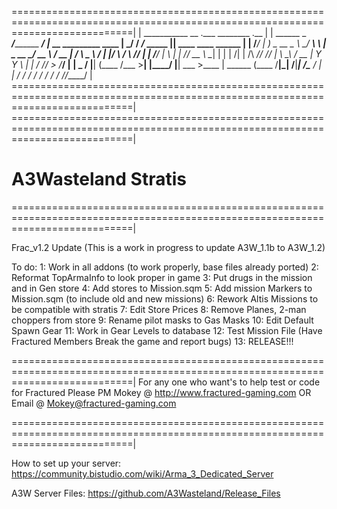 =================================================================================================================================|
|         ___________                     __                           .___   ________               .__                         |
|  ______ \_   _____/___________    _____/  |_ __ _________   ____   __| _/  /  _____/_____    _____ |__| ____    ____    ______ |
| /_____/  |    __) \_  __ \__  \ _/ ___\   __\  |  \_  __ \_/ __ \ / __ |  /   \  ___\__  \  /     \|  |/    \  / ___\  /_____/ |
| /_____/  |     \   |  | \// __ \\  \___|  | |  |  /|  | \/\  ___// /_/ |  \    \_\  \/ __ \|  Y Y  \  |   |  \/ /_/  > /_____/ |
|          \___  /   |__|  (____  /\___  >__| |____/ |__|    \___  >____ |   \______  (____  /__|_|  /__|___|  /\___  /          |
|              \/               \/     \/                        \/     \/          \/     \/      \/        \//_____/           |
=================================================================================================================================|
=================================================================================================================================|
# A3Wasteland Stratis
=================================================================================================================================|

Frac_v1.2 Update
(This is a work in progress to update A3W_1.1b to A3W_1.2)

To do:
1: Work in all addons (to work properly, base files already ported)
2: Reformat TopArmaInfo to look proper in game
3: Put drugs in the mission and in Gen store
4: Add stores to Mission.sqm
5: Add mission Markers to Mission.sqm (to include old and new missions)
6: Rework Altis Missions to be compatible with stratis
7: Edit Store Prices
8: Remove Planes, 2-man choppers from store
9: Rename pilot masks to Gas Masks
10: Edit Default Spawn Gear
11: Work in Gear Levels to database
12: Test Mission File (Have Fractured Members Break the game and report bugs)
13: RELEASE!!!

=================================================================================================================================|
For any one who want's to help test or code for Fractured Please PM Mokey @ http://www.fractured-gaming.com 
OR
Email @ Mokey@fractured-gaming.com

=================================================================================================================================|

How to set up your server:
https://community.bistudio.com/wiki/Arma_3_Dedicated_Server

A3W Server Files:
https://github.com/A3Wasteland/Release_Files
